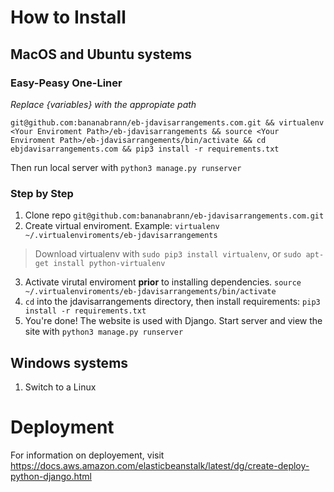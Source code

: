 # How to Install
## MacOS and Ubuntu systems
### Easy-Peasy One-Liner
_Replace {variables} with the appropiate path_

`git@github.com:bananabrann/eb-jdavisarrangements.com.git && virtualenv <Your Enviroment Path>/eb-jdavisarrangements && source <Your Enviroment Path>/eb-jdavisarrangements/bin/activate && cd ebjdavisarrangements.com && pip3 install -r requirements.txt`

Then run local server with `python3 manage.py runserver`

### Step by Step
1. Clone repo `git@github.com:bananabrann/eb-jdavisarrangements.com.git`
2. Create virtual enviroment. Example: `virtualenv ~/.virtualenviroments/eb-jdavisarrangements`
> Download virtualenv with `sudo pip3 install virtualenv`, or `sudo apt-get install python-virtualenv`
3. Activate virutal enviroment **prior** to installing dependencies. `source ~/.virtualenviroments/eb-jdavisarrangements/bin/activate`
4. `cd` into the jdavisarrangements directory, then install requirements: `pip3 install -r requirements.txt`
5. You're done! The website is used with Django. Start server and view the site with `python3 manage.py runserver`

## Windows systems
1. Switch to a Linux

# Deployment
For information on deployement, visit https://docs.aws.amazon.com/elasticbeanstalk/latest/dg/create-deploy-python-django.html
